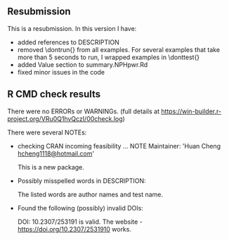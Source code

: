 ## Resubmission
This is a resubmission. In this version I have:

* added references to DESCRIPTION
* removed \dontrun{} from all examples. For several examples that 
  take more than 5 seconds to run, I wrapped examples in \donttest{}       
* added Value section to summary.NPHpwr.Rd
* fixed minor issues in the code

## R CMD check results
There were no ERRORs or WARNINGs. (full details at 
https://win-builder.r-project.org/VRu0Q1hvQczI/00check.log)

There were several NOTEs:
* checking CRAN incoming feasibility ... NOTE
  Maintainer: 'Huan Cheng <hcheng1118@hotmail.com>'
  
  This is a new package.
  
* Possibly misspelled words in DESCRIPTION:
 
  The listed words are author names and test name. 
  
* Found the following (possibly) invalid DOIs:

  DOI: 10.2307/253191 is valid. The website - https://doi.org/10.2307/2531910
  works. 

